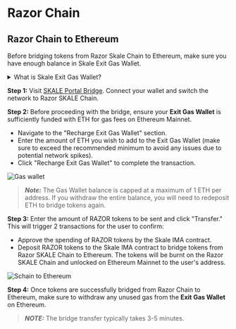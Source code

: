 # Razor Chain

<!-- ## Ethereum to Razor Chain

1. Visit [SKALE Portal Bridge](https://portal.skale.space/bridge?from=mainnet&to=turbulent-unique-scheat&token=razor&type=erc20).
2. Connect wallet and switch the network to Ethereum.
3. Once connected to Ethereum, Enter amount of RAZOR tokens to bridge in the From "Ethereum" card and then click on "Transfer". If you have .This will trigger 2 transactions for the user to confirm:

   - Allow amount of RAZOR tokens set to be spent by Skale IMA DepositBox contract. (Approve RAZOR tokens)
   - Depositing RAZOR tokens to DepositBox contract to bridge tokens from Ethereum to Schain. (Send RAZOR tokens to Bridge Contract)

> **_NOTE:_** Bridge transfer typically takes 3-5 minutes.

![Ethereum to Razor Chain](/img/bridge/portal-e2s.png) -->

## Razor Chain to Ethereum

Before bridging tokens from Razor Skale Chain to Ethereum, make sure you have enough balance in Skale Exit Gas Wallet.

<details><summary>What is Skale Exit Gas Wallet?</summary>
<p>
To bridge funds from Razor SKALE chain to Ethereum Mainnet, you must first deposit funds into your SKALE Exit Gas Wallet. This wallet covers the transaction costs on Ethereum Mainnet when your funds are transferred to you.
<br />
<br />
The SKALE Exit Gas Wallet ensures that there are sufficient funds to pay for gas fees on transactions sent to Ethereum Mainnet. <b>Important: Once your tokens are received on Ethereum Mainnet, immediately claim all unused gas from this wallet.</b>

</p>
</details>

**Step 1:** Visit [SKALE Portal Bridge](https://portal.skale.space/bridge?from=turbulent-unique-scheat&to=mainnet&token=razor&type=erc20&from-app=razor-network). Connect your wallet and switch the network to Razor SKALE Chain.

**Step 2:** Before proceeding with the bridge, ensure your **Exit Gas Wallet** is sufficiently funded with ETH for gas fees on Ethereum Mainnet.

- Navigate to the "Recharge Exit Gas Wallet" section.
- Enter the amount of ETH you wish to add to the Exit Gas Wallet (make sure to exceed the recommended minimum to avoid any issues due to potential network spikes).
- Click "Recharge Exit Gas Wallet" to complete the transaction.

![Gas wallet](/img/bridge/portal-gas-wallet.png)

> **_Note:_** The Gas Wallet balance is capped at a maximum of 1 ETH per address. If you withdraw the entire balance, you will need to redeposit ETH to bridge tokens again.

**Step 3:** Enter the amount of RAZOR tokens to be sent and click "Transfer." This will trigger 2 transactions for the user to confirm:

- Approve the spending of RAZOR tokens by the Skale IMA contract.
- Deposit RAZOR tokens to the Skale IMA contract to bridge tokens from Razor SKALE Chain to Ethereum. The tokens will be burnt on the Razor SKALE Chain and unlocked on Ethereum Mainnet to the user's address.

![Schain to Ethereum](/img/bridge/portal-s2e.png)

**Step 4:** Once tokens are successfully bridged from Razor Chain to Ethereum, make sure to withdraw any unused gas from the **Exit Gas Wallet** on Ethereum.

> **_NOTE:_** The bridge transfer typically takes 3-5 minutes.
